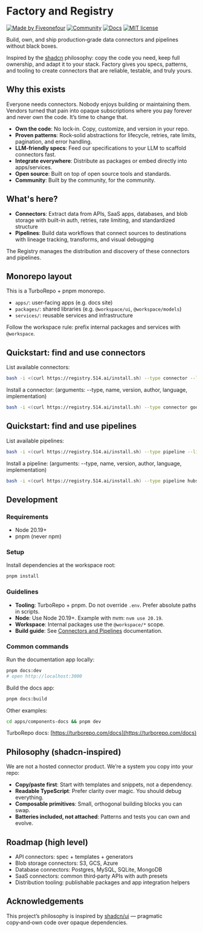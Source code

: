 # Factory and Registry

[![Made by Fiveonefour](https://img.shields.io/badge/MADE%20BY-Fiveonefour-black.svg)](https://www.fiveonefour.com)
[![Community](https://img.shields.io/badge/Slack-Community-purple.svg?logo=slack)](https://join.slack.com/t/moose-community/shared_invite/zt-2fjh5n3wz-cnOmM9Xe9DYAgQrNu8xKxg)
[![Docs](https://img.shields.io/badge/Quickstart-Docs-blue.svg)](https://registry.514.ai/docs)
[![MIT license](https://img.shields.io/badge/License-MIT-yellow.svg)](LICENSE)

Build, own, and ship production‑grade data connectors and pipelines without black boxes.

Inspired by the [shadcn](https://ui.shadcn.com/) philosophy: copy the code you need, keep full ownership, and adapt it to your stack. Factory gives you specs, patterns, and tooling to create connectors that are reliable, testable, and truly yours.

## Why this exists

Everyone needs connectors. Nobody enjoys building or maintaining them. Vendors turned that pain into opaque subscriptions where you pay forever and never own the code. It’s time to change that.

- **Own the code**: No lock‑in. Copy, customize, and version in your repo.
- **Proven patterns**: Rock‑solid abstractions for lifecycle, retries, rate limits, pagination, and error handling.
- **LLM‑friendly specs**: Feed our specifications to your LLM to scaffold connectors fast.
- **Integrate everywhere**: Distribute as packages or embed directly into apps/services.
- **Open source**: Built on top of open source tools and standards.
- **Community**: Built by the community, for the community.

## What's here?

- **Connectors**: Extract data from APIs, SaaS apps, databases, and blob storage with built-in auth, retries, rate limiting, and standardized structure
- **Pipelines**: Build data workflows that connect sources to destinations with lineage tracking, transforms, and visual debugging

The Registry manages the distribution and discovery of these connectors and pipelines.

## Monorepo layout

This is a TurboRepo + pnpm monorepo.

- `apps/`: user‑facing apps (e.g. docs site)
- `packages/`: shared libraries (e.g. `@workspace/ui`, `@workspace/models`)
- `services/`: reusable services and infrastructure

Follow the workspace rule: prefix internal packages and services with `@workspace`.

## Quickstart: find and use connectors

List available connectors:

```bash
bash -i <(curl https://registry.514.ai/install.sh) --type connector --list
```

Install a connector: (arguments: --type, name, version, author, language, implementation)

```bash
bash -i <(curl https://registry.514.ai/install.sh) --type connector google-analytics v4 fiveonefour typescript data-api
```

## Quickstart: find and use pipelines

List available pipelines:

```bash
bash -i <(curl https://registry.514.ai/install.sh) --type pipeline --list
```

Install a pipeline: (arguments: --type, name, version, author, language, implementation)

```bash
bash -i <(curl https://registry.514.ai/install.sh) --type pipeline hubspot-to-clickhouse v3 514-labs typescript default
```

## Development

### Requirements

- Node 20.19+
- pnpm (never npm)

### Setup

Install dependencies at the workspace root:

```bash
pnpm install
```

### Guidelines

- **Tooling**: TurboRepo + pnpm. Do not override `.env`. Prefer absolute paths in scripts.
- **Node**: Use Node 20.19+. Example with nvm: `nvm use 20.19`.
- **Workspace**: Internal packages use the `@workspace/*` scope.
- **Build guide**: See [Connectors and Pipelines](https://registry.514.ai/create) documentation.

### Common commands

Run the documentation app locally:

```bash
pnpm docs:dev
# open http://localhost:3000
```

Build the docs app:

```bash
pnpm docs:build
```

Other examples:

```bash
cd apps/components-docs && pnpm dev
```

TurboRepo docs: [https://turborepo.com/docs](https://turborepo.com/docs)

## Philosophy (shadcn‑inspired)

We are not a hosted connector product. We’re a system you copy into your repo:

- **Copy/paste first**: Start with templates and snippets, not a dependency.
- **Readable TypeScript**: Prefer clarity over magic. You should debug everything.
- **Composable primitives**: Small, orthogonal building blocks you can swap.
- **Batteries included, not attached**: Patterns and tests you can own and evolve.

## Roadmap (high level)

- API connectors: spec + templates + generators
- Blob storage connectors: S3, GCS, Azure
- Database connectors: Postgres, MySQL, SQLite, MongoDB
- SaaS connectors: common third‑party APIs with auth presets
- Distribution tooling: publishable packages and app integration helpers

## Acknowledgements

This project’s philosophy is inspired by [shadcn/ui](https://ui.shadcn.com/) — pragmatic copy‑and‑own code over opaque dependencies.